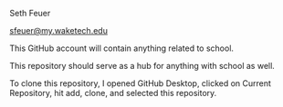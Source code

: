 Seth Feuer

sfeuer@my.waketech.edu

This GitHub account will contain anything related to school.

This repository should serve as a hub for anything with school as well.

To clone this repository, I opened GitHub Desktop, clicked on Current Repository, hit add, clone, and selected this repository.